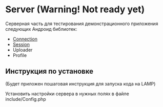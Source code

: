 Server (Warning! Not ready yet)
===============================

Серверная часть для тестирования демонстрационного приложения следующих Андроид библиотек:
* [Connection][1]
* [Session][2]
* Uploader
* Profile

Инструкция по установке
-----------------------
(Будет приложен пошаговая инструкция для запуска кода на LAMP)

Установить настройки сервера в нужных полях в файле include/Config.php

[1]: https://github.com/Igorpi25/Connection
[2]: https://github.com/Igorpi25/Session
